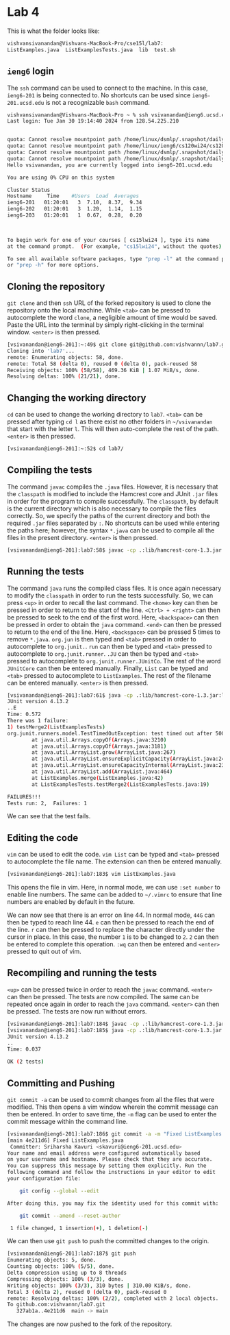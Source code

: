 # **Lab 4**

This is what the folder looks like:

```bash
vishvansivanandan@Vishvans-MacBook-Pro/cse15l/lab7:
ListExamples.java  ListExamplesTests.java  lib  test.sh
```

##  `ieng6` login

The `ssh` command can be used to connect to the machine. In this case, `ieng6-201` is being connected to. No shortcuts can be used since `ieng6-201.ucsd.edu` is not a recognizable `bash` command. 

```bash
vishvansivanandan@Vishvans-MacBook-Pro ~ % ssh vsivanandan@ieng6.ucsd.edu
Last login: Tue Jan 30 19:14:40 2024 from 128.54.225.210


quota: Cannot resolve mountpoint path /home/linux/dsmlp/.snapshot/daily.2024-01-12_0010: Stale file handle
quota: Cannot resolve mountpoint path /home/linux/ieng6/cs120wi24/cs120wi24dx/.snapshot/hourly.2024-01-29_1201: Stale file handle
quota: Cannot resolve mountpoint path /home/linux/dsmlp/.snapshot/daily.2024-02-04_0010: Stale file handle
quota: Cannot resolve mountpoint path /home/linux/dsmlp/.snapshot/daily.2024-02-05_0010: Stale file handle
Hello vsivanandan, you are currently logged into ieng6-201.ucsd.edu

You are using 0% CPU on this system

Cluster Status 
Hostname     Time    #Users  Load  Averages  
ieng6-201   01:20:01   3  7.10,  8.37,  9.34
ieng6-202   01:20:01   3  1.20,  1.14,  1.15
ieng6-203   01:20:01   1  0.67,  0.28,  0.20

 

To begin work for one of your courses [ cs15lwi24 ], type its name 
at the command prompt.  (For example, "cs15lwi24", without the quotes).

To see all available software packages, type "prep -l" at the command prompt,
or "prep -h" for more options.
```

## Cloning the repository

`git clone` and then `ssh` URL of the forked repository is used to clone the repository onto the local machine. While `<tab>` can be pressed to autocomplete the word `clone`, a negligible amount of time would be saved.
Paste the URL into the terminal by simply right-clicking in the terminal window. `<enter>` is then pressed.

```bash
[vsivanandan@ieng6-201]:~:49$ git clone git@github.com:vishvannn/lab7.git
Cloning into 'lab7'...
remote: Enumerating objects: 58, done.
remote: Total 58 (delta 0), reused 0 (delta 0), pack-reused 58
Receiving objects: 100% (58/58), 469.36 KiB | 1.07 MiB/s, done.
Resolving deltas: 100% (21/21), done.
```

## Changing the working directory

`cd` can be used to change the working directory to `lab7`. `<tab>` can be pressed after typing `cd l` as there exist no other folders in `~/vsivanandan` that start with the letter `l`. This will then auto-complete the rest of the path. `<enter>` is then pressed.

```bash
[vsivanandan@ieng6-201]:~:52$ cd lab7/
```

## Compiling the tests 

The command `javac` compiles the `.java` files. However, it is necessary that the `classpath` is modified to include the Hamcrest core and JUnit `.jar` files in order for the program to compile successfully. The `classpath`, by default is the current directory 
which is also necessary to compile the files correctly. So, we specify the paths of the current directory and both the required `.jar` files separated by `:`. No shortcuts can be used while entering the paths here; however, the syntax `*.java` can be used to 
compile all the files in the present directory. `<enter>` is then pressed.

```bash
[vsivanandan@ieng6-201]:lab7:58$ javac -cp .:lib/hamcrest-core-1.3.jar:lib/junit-4.13.2.jar *.java
```

## Running the tests

The command `java` runs the compiled class files. It is once again necessary to modify the `classpath` in order to run the tests successfully. So, we can press `<up>` in order to recall the last command. The `<home>` key can then be pressed in order to return to the 
start of the line. `<Ctrl> + <right>` can then be pressed to seek to the end of the first word. Here, `<backspace>` can then be pressed in order to obtain the `java` command. `<end>` can then be pressed to return to the end of the line. Here, `<backspace>` can be pressed 5 times
to remove `*.java`. `org.jun` is then typed and `<tab>` pressed in order to autocomplete to `org.junit.`. `run` can then be typed and `<tab>` pressed to autocomplete to `org.junit.runner`. `.JU` can then be typed and `<tab>` pressed to autocomplete to `org.junit.runner.JUnitCo`. The 
rest of the word `JUnitCore` can then be entered manually. Finally, `List` can be typed and `<tab>` pressed to autocomplete to `ListExamples`. The rest of the filename can be entered manually. `<enter>` is then pressed.

```bash
[vsivanandan@ieng6-201]:lab7:61$ java -cp .:lib/hamcrest-core-1.3.jar:lib/junit-4.13.2.jar org.junit.runner.JUnitCore ListExamplesTests
JUnit version 4.13.2
..E
Time: 0.572
There was 1 failure:
1) testMerge2(ListExamplesTests)
org.junit.runners.model.TestTimedOutException: test timed out after 500 milliseconds
        at java.util.Arrays.copyOf(Arrays.java:3210)
        at java.util.Arrays.copyOf(Arrays.java:3181)
        at java.util.ArrayList.grow(ArrayList.java:267)
        at java.util.ArrayList.ensureExplicitCapacity(ArrayList.java:241)
        at java.util.ArrayList.ensureCapacityInternal(ArrayList.java:233)
        at java.util.ArrayList.add(ArrayList.java:464)
        at ListExamples.merge(ListExamples.java:42)
        at ListExamplesTests.testMerge2(ListExamplesTests.java:19)

FAILURES!!!
Tests run: 2,  Failures: 1
```

We can see that the test fails.

## Editing the code

`vim` can be used to edit the code. `vim List` can be typed and `<tab>` pressed to autocomplete the file name. The extension can then be entered manually.

```bash
[vsivanandan@ieng6-201]:lab7:183$ vim ListExamples.java
```
This opens the file in vim. Here, in normal mode, we can use `:set number` to enable line numbers. The same can be added to `~/.vimrc` to ensure that line numbers are enabled by default in the future.

We can now see that there is an error on line 44. In normal mode, `44G` can then be typed to reach line 44. `e` can then be pressed to reach the end of the line. `r` can then be pressed to replace the character directly under the cursor in place. In this case, the number `1` is to be changed to `2`.
`2` can then be entered to complete this operation. `:wq` can then be entered and `<enter>` pressed to quit out of vim.


## Recompiling and running the tests

`<up>` can be pressed twice in order to reach the `javac` command. `<enter>` can then be pressed. The tests are now compiled.
The same can be repeated once again in order to reach the `java` command. `<enter>` can then be pressed. The tests are now run without errors.

```bash
[vsivanandan@ieng6-201]:lab7:184$ javac -cp .:lib/hamcrest-core-1.3.jar:lib/junit-4.13.2.jar *.java
[vsivanandan@ieng6-201]:lab7:185$ java -cp .:lib/hamcrest-core-1.3.jar:lib/junit-4.13.2.jar org.junit.runner.JUnitCore ListExamplesTests
JUnit version 4.13.2
..
Time: 0.037

OK (2 tests)
```


## Committing and Pushing

`git commit -a` can be used to commit changes from all the files that were modified. This then opens a vim window wherein the commit message can then be entered. In order to save time, the `-m` flag can be used to enter the commit message within the command line.

```bash
[vsivanandan@ieng6-201]:lab7:186$ git commit -a -m "Fixed ListExamples.java"
[main 4e211d6] Fixed ListExamples.java
 Committer: Sriharsha Kavuri <skavuri@ieng6-201.ucsd.edu>
Your name and email address were configured automatically based
on your username and hostname. Please check that they are accurate.
You can suppress this message by setting them explicitly. Run the
following command and follow the instructions in your editor to edit
your configuration file:

    git config --global --edit

After doing this, you may fix the identity used for this commit with:

    git commit --amend --reset-author

 1 file changed, 1 insertion(+), 1 deletion(-)
```

We can then use `git push` to push the committed changes to the origin. 

```bash
[vsivanandan@ieng6-201]:lab7:187$ git push
Enumerating objects: 5, done.
Counting objects: 100% (5/5), done.
Delta compression using up to 8 threads
Compressing objects: 100% (3/3), done.
Writing objects: 100% (3/3), 310 bytes | 310.00 KiB/s, done.
Total 3 (delta 2), reused 0 (delta 0), pack-reused 0
remote: Resolving deltas: 100% (2/2), completed with 2 local objects.
To github.com:vishvannn/lab7.git
   327ab1a..4e211d6  main -> main
```

The changes are now pushed to the fork of the repository.
